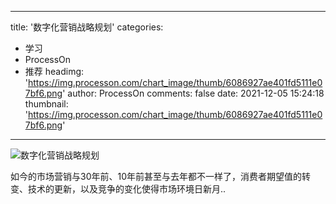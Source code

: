 
---
title: '数字化营销战略规划'
categories: 
 - 学习
 - ProcessOn
 - 推荐
headimg: 'https://img.processon.com/chart_image/thumb/6086927ae401fd5111e07bf6.png'
author: ProcessOn
comments: false
date: 2021-12-05 15:24:18
thumbnail: 'https://img.processon.com/chart_image/thumb/6086927ae401fd5111e07bf6.png'
---

<div>   
<img class="thumb" alt="数字化营销战略规划" src="https://img.processon.com/chart_image/thumb/6086927ae401fd5111e07bf6.png" referrerpolicy="no-referrer">
<p>如今的市场营销与30年前、10年前甚至与去年都不一样了，消费者期望值的转变、技术的更新，以及竞争的变化使得市场环境日新月..</p>  
</div>
            